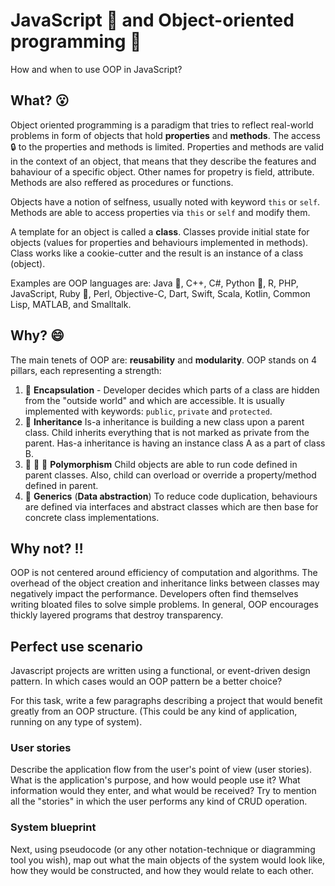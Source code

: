 # JavaScript :watermelon: and Object-oriented programming :frog:
How and when to use OOP in JavaScript?

## What? :open_mouth:
Object oriented programming is a paradigm that tries to reflect real-world problems in form of objects that hold **properties** and **methods**. 
The access :lock: to the properties and methods is limited. Properties and methods are valid in the context of an object, that means that they describe
the features and bahaviour of a specific object. Other names for propetry is field, attribute. Methods are also reffered as procedures or functions.

Objects have a notion of selfness, usually noted with keyword `this` or `self`.
Methods are able to access properties via `this` or `self` and modify them.

A template for an object is called a **class**. Classes provide initial state for objects (values for properties and behaviours implemented in methods).
Class works like a cookie-cutter and the result is an instance of a class (object).

Examples are OOP languages are: Java :volcano:, C++, C#, Python :snake:, R, PHP, JavaScript, Ruby :gem:, Perl, Objective-C, Dart, Swift, Scala, Kotlin, Common Lisp, MATLAB, and Smalltalk.

## Why? :smile:
The main tenets of OOP are: **reusability** and **modularity**. OOP stands on 4 pillars, each representing a strength:

1. :pill: **Encapsulation** - Developer decides which parts of a class are hidden from the "outside world" and which are accessible. It is usually implemented with keywords: `public`, `private` and `protected`.
2. :hatched_chick: **Inheritance** Is-a inheritance is building a new class upon a parent class. Child inherits everything that is not marked as private from the parent. Has-a inheritance is having an instance class A as a part of class B.
3. :red_circle: :large_blue_circle: :large_blue_diamond: **Polymorphism** Child objects are able to run code defined in parent classes. Also, child can overload or override a property/method defined in parent.
4. :icecream: **Generics** (**Data abstraction**) To reduce code duplication, behaviours are defined via interfaces and abstract classes which are then base for concrete class implementations.


## Why not? :bangbang:
OOP is not centered around efficiency of computation and algorithms. The overhead of the object creation and inheritance links between classes may negatively impact the performance. Developers often find themselves writing bloated files to solve simple problems. In general, OOP encourages thickly layered programs that destroy transparency.

## Perfect use scenario
Javascript projects are written using a functional, or event-driven design pattern. In which cases would an OOP pattern be a better choice?

For this task, write a few paragraphs describing a project that would benefit greatly from an OOP structure. (This could be any kind of application, running on any type of system). 

### User stories
Describe the application flow from the user's point of view (user stories). What is the application's purpose, and how would people use it? What information would they enter, and what would be received? Try to mention all the "stories" in which the user performs any kind of CRUD operation.

### System blueprint
Next, using pseudocode (or any other notation-technique or diagramming tool you wish), map out what the main objects of the system would look like, how they would be constructed, and how they would relate to each other. 
